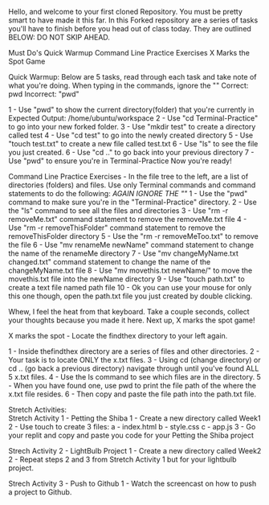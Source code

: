Hello, and welcome to your first cloned Repository. 
You must be pretty smart to have made it this far. 
In this Forked repository are a series of tasks you'll have to finish before you head out of class today. 
They are outlined BELOW:
DO NOT SKIP AHEAD. 

Must Do's
    Quick Warmup
    Command Line Practice Exercises
    X Marks the Spot Game

Quick Warmup: Below are 5 tasks, read through each task and take note of what you're doing.
When typing in the commands, ignore the "" 
Correct: pwd
Incorrect: "pwd"

1 - Use "pwd" to show the current directory(folder) that you're currently in
    Expected Output: /home/ubuntu/workspace
2 - Use "cd Terminal-Practice" to go into your new forked folder. 
3 - Use "mkdir test" to create a directory called test
4 - Use "cd test" to go into the newly created directory
5 - Use "touch test.txt" to create a new file called test.txt
6 - Use "ls" to see the file you just created.
6 - Use "cd .." to go back into your previous directory 
7 - Use "pwd" to ensure you're in Terminal-Practice
Now you're ready! 

Command Line Practice Exercises - 
In the file tree to the left, are a list of directories (folders) and files. 
Use only Terminal commands and command statements to do the following:
*AGAIN IGNORE THE ""*
1 - Use the "pwd" command to make sure you're in the "Terminal-Practice" directory.
2 - Use the "ls" command to see all the files and directories 
3 - Use "rm -r removeMe.txt" command statement to remove the removeMe.txt file
4 - Use "rm -r removeThisFolder" command statement to remove the removeThisFolder directory
5 - Use the "rm -r removeMeToo.txt" to remove the file
6 - Use "mv renameMe newName" command statement to change the name of the renameMe directory
7 - Use "mv changeMyName.txt changed.txt" command statement to change the name of the changeMyName.txt file
8 - Use "mv movethis.txt newName/" to move the movethis.txt file into the newName directory
9 - Use "touch path.txt" to create a text file named path file
10 - Ok you can use your mouse for only this one though, open the path.txt file you just created by double clicking. 

Whew, I feel the heat from that keyboard. Take a couple seconds, collect your thoughts because you made it here.
Next up, X marks the spot game!

X marks the spot - Locate the findthex directory to your left again. 

1 - Inside thefindthex directory are a series of files and other directories. 
2 - Your task is to locate ONLY the x.txt files. 
3 - Using cd (change directory) or cd .. (go back a previous directory) navigate through until you've found ALL 5 x.txt files. 
4 - Use the ls command to see which files are in the directory. 
5 - When you have found one, use pwd to print the file path of the where the x.txt file resides. 
6 - Then copy and paste the file path into the path.txt file. 


Stretch Activities:  
Stretch Activity 1 - Petting the Shiba
1 - Create a new directory called Week1
2 - Use touch to create 3 files:
    a - index.html
    b - style.css
    c - app.js
3 - Go your replit and copy and paste you code for your Petting the Shiba project

Strech Activity 2 - LightBulb Project
1 - Create a new directory called Week2
2 - Repeat steps 2 and 3  from Stretch Activity 1 but for your lightbulb project. 

Strech Activity 3 - Push to Github 
1 - Watch the screencast on how to push a project to Github. 









